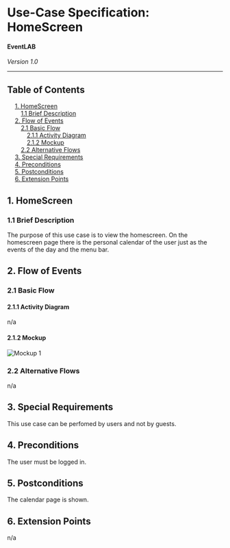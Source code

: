 # Use-Case Specification: HomeScreen
#### EventLAB

*Version 1.0*

---
## Table of Contents

&emsp; [1. HomeScreen](#1-homescreen)<br/>
&emsp;&emsp; [1.1 Brief Description](#11-brief-description)<br/>
&emsp; [2. Flow of Events](#2-flow-of-events)<br/>
&emsp;&emsp; [2.1 Basic Flow](#21-basic-flow)<br/>
&emsp;&emsp;&emsp; [2.1.1 Activity Diagram](#211-activity-diagram)<br/>
&emsp;&emsp;&emsp; [2.1.2 Mockup](#212-mockup)<br/>
&emsp;&emsp; [2.2 Alternative Flows](#22-alternative-flows)<br/>
&emsp; [3. Special Requirements](#3-special-requirements)<br/>
&emsp; [4. Preconditions](#4-preconditions)<br/>
&emsp; [5. Postconditions](#5-postconditions)<br/>
&emsp; [6. Extension Points](#6-extension-points)<br/>

## 1. HomeScreen

### 1.1 Brief Description

The purpose of this use case is to view the homescreen. On the homescreen page there is the personal calendar of the user just as the events of the day and the menu bar.

## 2. Flow of Events

### 2.1 Basic Flow

#### 2.1.1 Activity Diagram

n/a

#### 2.1.2 Mockup

![Mockup 1](Mockups/Delete_Event/05%20-%20User%20New%20Interface%20New.png)

### 2.2 Alternative Flows

n/a

## 3. Special Requirements

This use case can be perfomed by users and not by guests.

## 4. Preconditions

The user must be logged in.

## 5. Postconditions

The calendar page is shown.

## 6. Extension Points

n/a
